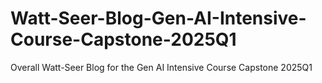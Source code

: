 # Watt-Seer-Blog-Gen-AI-Intensive-Course-Capstone-2025Q1
Overall Watt-Seer Blog for the Gen AI Intensive Course Capstone 2025Q1
